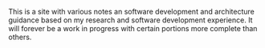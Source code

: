 This is a site with various notes an software development and architecture guidance based on my research and software development experience.
It will forever be a work in progress with certain portions more complete than others.